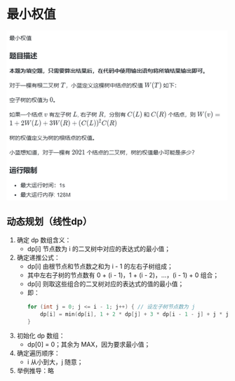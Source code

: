 # 最小权值
![Alt text](image-1.png)

## 动态规划（线性dp）

1. 确定 dp 数组含义：
    - dp[i] 节点数为 i 的二叉树中对应的表达式的最小值；
2. 确定递推公式：
    - dp[i] 由根节点和节点数之和为 i - 1 的左右子树组成；
    - 其中左右子树的节点数有 0 + (i - 1)，1 + (i - 2)，...，(i - 1) + 0 组合；
    - dp[i] 则取这些组合的二叉树对应的表达式的值的最小值；
    - 即：
        ```c++
        for (int j = 0; j <= i - 1; j++) { // 设左子树节点数为 j
            dp[i] = min(dp[i], 1 + 2 * dp[j] + 3 * dp[i - 1 - j] + j * j * (i - 1- j));
        }
        ```
3. 初始化 dp 数组：
    - dp[0] = 0；其余为 MAX，因为要求最小值；
4. 确定遍历顺序：
    - i 从小到大，j 随意；
5. 举例推导：略

